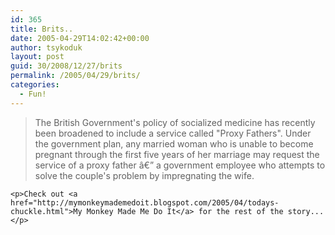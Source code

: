 ```yaml
---
id: 365
title: Brits..
date: 2005-04-29T14:02:42+00:00
author: tsykoduk
layout: post
guid: 30/2008/12/27/brits
permalink: /2005/04/29/brits/
categories:
  - Fun!
---
```

<blockquote>The British Government's policy of socialized medicine has recently been broadened to include a service called "Proxy Fathers". Under the government plan, any married woman who is unable to become pregnant through the first five years of her marriage may request the service of a proxy father â€” a government employee who attempts to solve the couple's problem by impregnating the wife.</blockquote>

	<p>Check out <a href="http://mymonkeymademedoit.blogspot.com/2005/04/todays-chuckle.html">My Monkey Made Me Do It</a> for the rest of the story...</p>